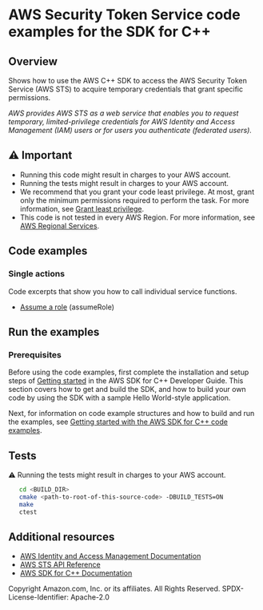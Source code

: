 # AWS Security Token Service  code examples for the SDK for C++
## Overview
Shows how to use the AWS C++ SDK to access the AWS Security Token
Service (AWS STS) to acquire temporary credentials that grant specific permissions.

*AWS provides AWS STS as a web service that enables you to request temporary, limited-privilege credentials for AWS Identity and Access Management (IAM) users or for users you authenticate (federated users).*
## ⚠️ Important
* Running this code might result in charges to your AWS account. 
* Running the tests might result in charges to your AWS account.
* We recommend that you grant your code least privilege. At most, grant only the minimum permissions required to perform the task. For more information, see [Grant least privilege](https://docs.aws.amazon.com/IAM/latest/UserGuide/best-practices.html#grant-least-privilege). 
* This code is not tested in every AWS Region. For more information, see [AWS Regional Services](https://aws.amazon.com/about-aws/global-infrastructure/regional-product-services).
## Code examples

### Single actions
Code excerpts that show you how to call individual service functions.
- [Assume a role](./assume_role.cpp) (assumeRole)
## Run the examples

### Prerequisites
Before using the code examples, first complete the installation and setup steps
of [Getting started](https://docs.aws.amazon.com/sdk-for-cpp/v1/developer-guide/getting-started.html) in the AWS SDK for
C++ Developer Guide.
This section covers how to get and build the SDK, and how to build your own code by using the SDK with a
sample Hello World-style application.

Next, for information on code example structures and how to build and run the examples, see [Getting started with the AWS SDK for C++ code examples](https://docs.aws.amazon.com/sdk-for-cpp/v1/developer-guide/getting-started-code-examples.html).

## Tests
⚠️ Running the tests might result in charges to your AWS account.

```sh
   cd <BUILD_DIR>
   cmake <path-to-root-of-this-source-code> -DBUILD_TESTS=ON
   make
   ctest 
```   
## Additional resources
* [AWS Identity and Access Management Documentation](https://docs.aws.amazon.com/iam/index.html)
* [AWS STS API Reference](https://docs.aws.amazon.com/STS/latest/APIReference/index.html)
* [AWS SDK for C++ Documentation](https://docs.aws.amazon.com/sdk-for-cpp/index.html)

Copyright Amazon.com, Inc. or its affiliates. All Rights Reserved. SPDX-License-Identifier: Apache-2.0
